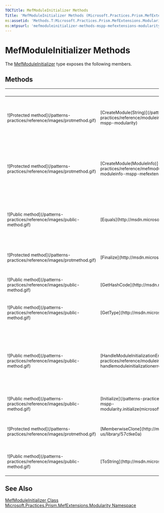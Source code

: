 ```yaml
---
TOCTitle: MefModuleInitializer Methods
Title: 'MefModuleInitializer Methods (Microsoft.Practices.Prism.MefExtensions.Modularity)'
ms:assetid: 'Methods.T:Microsoft.Practices.Prism.MefExtensions.Modularity.MefModuleInitializer'
ms:mtpsurl: 'mefmoduleinitializer-methods-mspp-mefextensions-modularity.md'
---
```


# MefModuleInitializer Methods

The [MefModuleInitializer](/patterns-practices/reference/mefmoduleinitializer-class-mspp-mefextensions-modularity) type exposes the following members.

## Methods

<table>

<thead>
<tr class="header">
<th> </th>
<th>Name</th>
<th>Description</th>
</tr>
</thead>
<tbody>
<tr class="odd">
<td>![Protected method](/patterns-practices/reference/images/protmethod.gif)</td>
<td>[CreateModule(String)](/patterns-practices/reference/moduleinitializer-createmodule-method-string-mspp-modularity)</td>
<td><div class="summary">
Uses the container to resolve a new [IModule](/patterns-practices/reference/imodule-interface-mspp-modularity) by specifying its [Type](http://msdn.microsoft.com/en-us/library/42892f65).
</div>
(Inherited from [ModuleInitializer](/patterns-practices/reference/moduleinitializer-class-mspp-modularity).)</td>
</tr>
<tr class="even">
<td>![Protected method](/patterns-practices/reference/images/protmethod.gif)</td>
<td>[CreateModule(ModuleInfo)](/patterns-practices/reference/mefmoduleinitializer-createmodule-method-moduleinfo-mspp-mefextensions-modularity)</td>
<td><div class="summary">
Uses the container to resolve a new [IModule](/patterns-practices/reference/imodule-interface-mspp-modularity) by specifying its [Type](http://msdn.microsoft.com/en-us/library/42892f65).
</div>
(Overrides [ModuleInitializer.CreateModule(ModuleInfo)](/patterns-practices/reference/moduleinitializer-createmodule-method-moduleinfo-mspp-modularity).)</td>
</tr>
<tr class="odd">
<td>![Public method](/patterns-practices/reference/images/public-method.gif)</td>
<td>[Equals](http://msdn.microsoft.com/en-us/library/bsc2ak47)</td>
<td><div class="summary">
Determines whether the specified [Object](http://msdn.microsoft.com/en-us/library/e5kfa45b) is equal to the current [Object](http://msdn.microsoft.com/en-us/library/e5kfa45b).
</div>
(Inherited from [Object](http://msdn.microsoft.com/en-us/library/e5kfa45b).)</td>
</tr>
<tr class="even">
<td>![Protected method](/patterns-practices/reference/images/protmethod.gif)</td>
<td>[Finalize](http://msdn.microsoft.com/en-us/library/4k87zsw7)</td>
<td><div class="summary">
Allows an object to try to free resources and perform other cleanup operations before it is reclaimed by garbage collection.
</div>
(Inherited from [Object](http://msdn.microsoft.com/en-us/library/e5kfa45b).)</td>
</tr>
<tr class="odd">
<td>![Public method](/patterns-practices/reference/images/public-method.gif)</td>
<td>[GetHashCode](http://msdn.microsoft.com/en-us/library/zdee4b3y)</td>
<td><div class="summary">
Serves as a hash function for a particular type.
</div>
(Inherited from [Object](http://msdn.microsoft.com/en-us/library/e5kfa45b).)</td>
</tr>
<tr class="even">
<td>![Public method](/patterns-practices/reference/images/public-method.gif)</td>
<td>[GetType](http://msdn.microsoft.com/en-us/library/dfwy45w9)</td>
<td><div class="summary">
Gets the [Type](http://msdn.microsoft.com/en-us/library/42892f65) of the current instance.
</div>
(Inherited from [Object](http://msdn.microsoft.com/en-us/library/e5kfa45b).)</td>
</tr>
<tr class="odd">
<td>![Public method](/patterns-practices/reference/images/public-method.gif)</td>
<td>[HandleModuleInitializationError](/patterns-practices/reference/moduleinitializer-handlemoduleinitializationerror-method-mspp-modularity)</td>
<td><div class="summary">
Handles any exception occurred in the module Initialization process, logs the error using the [ILoggerFacade](/patterns-practices/reference/iloggerfacade-interface-mspp-logging) and throws a [ModuleInitializeException](/patterns-practices/reference/moduleinitializeexception-class-mspp-modularity). This method can be overridden to provide a different behavior.
</div>
(Inherited from [ModuleInitializer](/patterns-practices/reference/moduleinitializer-class-mspp-modularity).)</td>
</tr>
<tr class="even">
<td>![Public method](/patterns-practices/reference/images/public-method.gif)</td>
<td>[Initialize](/patterns-practices/reference/moduleinitializer-class-mspp-modularity.initialize(microsoft.practices.prism.modularity.moduleinfo))</td>
<td><div class="summary">
Initializes the specified module.
</div>
(Inherited from [ModuleInitializer](/patterns-practices/reference/moduleinitializer-class-mspp-modularity).)</td>
</tr>
<tr class="odd">
<td>![Protected method](/patterns-practices/reference/images/protmethod.gif)</td>
<td>[MemberwiseClone](http://msdn.microsoft.com/en-us/library/57ctke0a)</td>
<td><div class="summary">
Creates a shallow copy of the current [Object](http://msdn.microsoft.com/en-us/library/e5kfa45b).
</div>
(Inherited from [Object](http://msdn.microsoft.com/en-us/library/e5kfa45b).)</td>
</tr>
<tr class="even">
<td>![Public method](/patterns-practices/reference/images/public-method.gif)</td>
<td>[ToString](http://msdn.microsoft.com/en-us/library/7bxwbwt2)</td>
<td><div class="summary">
Returns a string that represents the current object.
</div>
(Inherited from [Object](http://msdn.microsoft.com/en-us/library/e5kfa45b).)</td>
</tr>
</tbody>
</table>

## See Also

[MefModuleInitializer Class](/patterns-practices/reference/mefmoduleinitializer-class-mspp-mefextensions-modularity)  
[Microsoft.Practices.Prism.MefExtensions.Modularity Namespace](/patterns-practices/reference/mspp-mefextensions-modularity-namespace)  